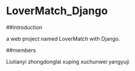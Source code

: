 # LoverMatch_Django

##introduction  

a web project named LoverMatch with Django.

##members

Liutianyi zhongdonglai xuping xuchunwei yangyuji

